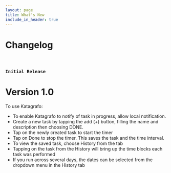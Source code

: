 ```yaml
---
layout: page
title: What's New
include_in_header: true
---
```


# Changelog
<br>

### `Initial Release`
# **Version 1.0**
To use Katagrafo:
- To enable Katagrafo to notify of task in progress, allow local notification.
- Create a new task by tapping the add (+) button, filling the name and description then choosing DONE.
- Tap on the newly created task to start the timer
- Tap on Done to stop the timer. This saves the task and the time interval.
- To view the saved task, choose History from the tab
- Tapping on the task from the History will bring up the time blocks each task was performed
- If you run across several days, the dates can be selected from the dropdown menu in the History tab

<br>
